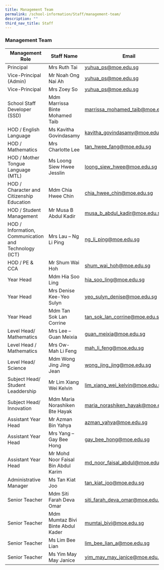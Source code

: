 ```yaml
---
title: Management Team
permalink: /school-information/Staff/management-team/
description: ""
third_nav_title: Staff
---
```

### Management Team

| Management Role | Staff Name | Email |
|---|---|---|
| Principal | Mrs Ruth Tai | yuhua_ps@moe.edu.sg |
| Vice-Principal (Admin)     | Mr Noah Ong Nai Ah | yuhua_ps@moe.edu.sg |
| Vice-Principal | Mrs Zoey So | yuhua_ps@moe.edu.sg |
| School Staff Developer (SSD) | Mdm Marrissa Binte Mohamed Taib | marrissa_mohamed_taib@moe.edu.sg |
| HOD / English Language | Ms Kavitha Govindasamy | kavitha_govindasamy@moe.edu.sg |
| HOD / Mathematics | Mrs Charlotte Lee | tan_hwee_fang@moe.edu.sg |
| HOD / Mother Tongue Language (MTL) | Ms Loong Siew Hwee Jesslin | loong_siew_hwee@moe.edu.sg |
| HOD / Character and Citizenship Education | Mdm Chia Hwee Chin | chia_hwee_chin@moe.edu.sg |
| HOD / Student Management | Mr Musa B Abdul Kadir | musa_b_abdul_kadir@moe.edu.sg |
| HOD / Information, Communication and Technology (ICT) | Mrs Lau – Ng Li Ping | ng_li_ping@moe.edu.sg |
| HOD / PE & CCA |Mr Shum Wai Hoh |shum_wai_hoh@moe.edu.sg|
| Year Head | Mdm Hia Soo Ling | hia_soo_ling@moe.edu.sg |
| Year Head | Mrs Denise Kee-Yeo Sulyn | yeo_sulyn_denise@moe.edu.sg |
| Year Head | Mdm Tan Sok Lan Corrine | tan_sok_lan_corrine@moe.edu.sg |
| Level Head/ Mathematics | Mrs Lee – Guan Meixia | guan_meixia@moe.edu.sg |
| Level Head / Mathematics | Mrs Ow- Mah Li Feng | mah_li_feng@moe.edu.sg |
| Level Head/ Science | Mdm Wong Jing Jing Jean | wong_jing_jing@moe.edu.sg |
| Subject Head/ Student Leaddership | Mr Lim Xiang Wei Kelvin | lim_xiang_wei_kelvin@moe.edu.sg |
| Subject Head/ Innovation | Mdm Maria Norashiken Bte Hayak | maria_norashiken_hayak@moe.edu.sg |
| Assistant Year Head | Mr Azman Bin Yahya | azman_yahya@moe.edu.sg |
| Assistant Year Head | Mrs Yang – Gay Bee Hong | gay_bee_hong@moe.edu.sg |
| Assistant Year Head | Mr Mohd Noor Faisal Bin Abdul Karim | md_noor_faisal_abdul@moe.edu.sg |
| Administrative Manager | Ms Tan Kiat Joo | tan_kiat_joo@moe.edu.sg
| Senior Teacher | Mdm Siti Farah Deva Omar | siti_farah_deva_omar@moe.edu.sg |
| Senior Teacher | Mdm Mumtaz Bivi Binte Abdul Kader | mumtaj_bivi@moe.edu.sg |
| Senior Teacher | Ms Lim Bee Lian | lim_bee_lian_a@moe.edu.sg |
| Senior Teacher | Ms Yim May May Janice | yim_may_may_janice@moe.edu.sg |
